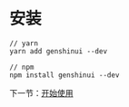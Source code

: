 # 安装

```text
// yarn
yarn add genshinui --dev

// npm
npm install genshinui --dev
```

下一节：[开始使用](/doc/action)
